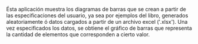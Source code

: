 Ésta aplicación muestra los diagramas de barras que se crean a partir de las especificaciones del usuario, ya sea por ejemplos del libro, generados aleatoriamente ó datos cargados a partir de un archivo excel ('.xlsx'). Una vez especificados los datos, se obtiene el gráfico de barras que representa la cantidad de elementos que corresponden a cierto valor.
